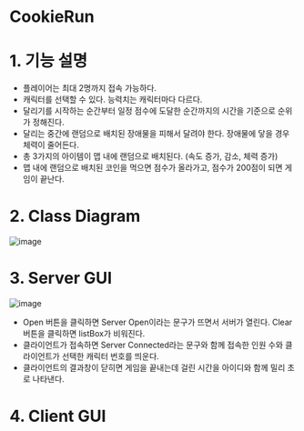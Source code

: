 # CookieRun

# 1. 기능 설명
* 플레이어는 최대 2명까지 접속 가능하다.
* 캐릭터를 선택할 수 있다. 능력치는 캐릭터마다 다르다.
* 달리기를 시작하는 순간부터 일정 점수에 도달한 순간까지의 시간을 기준으로 순위가 정해진다.
* 달리는 중간에 랜덤으로 배치된 장애물을 피해서 달려야 한다. 장애물에 닿을 경우 체력이 줄어든다.
* 총 3가지의 아이템이 맵 내에 랜덤으로 배치된다. (속도 증가, 감소, 체력 증가)
* 맵 내에 랜덤으로 배치된 코인을 먹으면 점수가 올라가고, 점수가 200점이 되면 게임이 끝난다.

# 2. Class Diagram
![image](https://user-images.githubusercontent.com/76842423/155287470-e1e47495-51d8-40e3-b889-5f6e0cb41834.png)

# 3. Server GUI

![image](https://user-images.githubusercontent.com/76842423/155287956-c49a1cdf-aea2-48b0-8bec-17e1c86b243a.png)

* Open 버튼을 클릭하면 Server Open이라는 문구가 뜨면서 서버가 열린다. Clear 버튼을 클릭하면 listBox가 비워진다. 
* 클라이언트가 접속하면 Server Connected라는 문구와 함께 접속한 인원 수와 클라이언트가 선택한 캐릭터 번호를 띄운다.
* 클라이언트의 결과창이 닫히면 게임을 끝내는데 걸린 시간을 아이디와 함께 밀리 초로 나타낸다.

# 4. Client GUI








